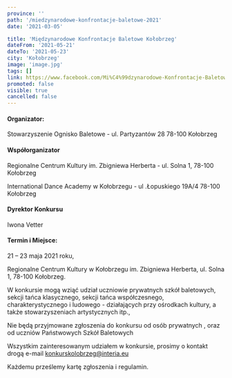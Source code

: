 ```yaml
---
province: ''
path: '/miedzynarodowe-konfrontacje-baletowe-2021'
date: '2021-03-05'

title: 'Międzynarodowe Konfrontacje Baletowe Kołobrzeg'
dateFrom: '2021-05-21'
dateTo: '2021-05-23'
city: 'Kołobrzeg'
image: 'image.jpg'
tags: []
link: https://www.facebook.com/Mi%C4%99dzynarodowe-Konfrontacje-Baletowe-Ko%C5%82obrzeg-1415045712126060/
promoted: false
visible: true
cancelled: false
---
```

#### Organizator:
Stowarzyszenie Ognisko Baletowe - ul. Partyzantów 28 78-100 Kołobrzeg

#### Współorganizator
Regionalne Centrum Kultury im. Zbigniewa Herberta - ul. Solna 1,  78-100 Kołobrzeg

International Dance Academy w Kołobrzegu - ul .Łopuskiego 19A/4  78-100 Kołobrzeg

#### Dyrektor Konkursu
Iwona Vetter

#### Termin i Miejsce:  
21 – 23  maja  2021 roku,

Regionalne Centrum Kultury w Kołobrzegu im. Zbigniewa Herberta,  ul. Solna 1,  78-100 Kołobrzeg.


W konkursie mogą wziąć udział uczniowie prywatnych szkół baletowych, sekcji tańca klasycznego, sekcji tańca współczesnego, charakterystycznego i ludowego - działających przy ośrodkach kultury, a także stowarzyszeniach artystycznych itp., 

Nie będą przyjmowane zgłoszenia do konkursu od  osób prywatnych , oraz od uczniów Państwowych Szkół Baletowych

Wszystkim zainteresowanym udziałem w konkursie, prosimy o kontakt drogą e-mail
konkurskolobrzeg@interia.eu

Każdemu prześlemy  kartę  zgłoszenia i regulamin.

